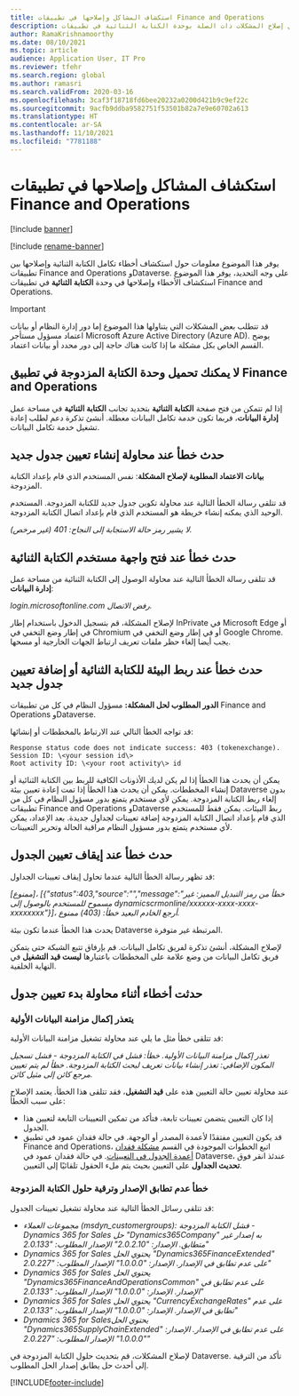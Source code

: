 ```yaml
---
title: استكشاف المشاكل وإصلاحها في تطبيقات Finance and Operations
description: يوفر هذا الموضوع استكشاف الأخطاء وإصلاحها الذي يمكن أن يساعدك في إصلاح المشكلات ذات الصلة بوحدة الكتابة الثنائية في تطبيقات Finance and Operations.
author: RamaKrishnamoorthy
ms.date: 08/10/2021
ms.topic: article
audience: Application User, IT Pro
ms.reviewer: tfehr
ms.search.region: global
ms.author: ramasri
ms.search.validFrom: 2020-03-16
ms.openlocfilehash: 3caf3f18718fd6bee20232a0200d421b9c9ef22c
ms.sourcegitcommit: 9acfb9ddba9582751f53501b82a7e9e60702a613
ms.translationtype: HT
ms.contentlocale: ar-SA
ms.lasthandoff: 11/10/2021
ms.locfileid: "7781188"
---
```

# <a name="troubleshoot-dual-write-issues-in-finance-and-operations-apps"></a>استكشاف المشاكل وإصلاحها في تطبيقات Finance and Operations

[!include [banner](../../includes/banner.md)]

[!include [rename-banner](~/includes/cc-data-platform-banner.md)]

يوفر هذا الموضوع معلومات حول استكشاف أخطاء تكامل الكتابة الثنائية وإصلاحها بين تطبيقات Finance and Operations وDataverse. على وجه التحديد، يوفر هذا الموضوع استكشاف الأخطاء وإصلاحها في وحدة **الكتابة الثنائية** في تطبيقات Finance and Operations.

> [!IMPORTANT]
> قد تتطلب بعض المشكلات التي يتناولها هذا الموضوع إما دور إدارة النظام أو بيانات اعتماد مسؤول مستأجر  Microsoft Azure Active Directory (Azure AD). يوضح القسم الخاص بكل مشكلة ما إذا كانت هناك حاجة إلى دور محدد أو بيانات اعتماد.

## <a name="you-cant-load-the-dual-write-module-in-a-finance-and-operations-app"></a>لا يمكنك تحميل وحدة الكتابة المزدوجة في تطبيق Finance and Operations

إذا لم تتمكن من فتح صفحة **الكتابة الثنائية** بتحديد تجانب **الكتابة الثنائية** في مساحة عمل **إدارة البيانات**، فربما تكون خدمة تكامل البيانات معطلة. أنشئ تذكرة دعم لطلب إعادة تشغيل خدمة تكامل البيانات.

## <a name="error-when-you-try-to-create-a-new-table-map"></a>حدث خطأ عند محاولة إنشاء تعيين جدول جديد

**بيانات الاعتماد المطلوبة لإصلاح المشكلة**: نفس المستخدم الذي قام بإعداد الكتابة المزدوجة.

قد تتلقى رسالة الخطأ التالية عند محاولة تكوين جدول جديد للكتابة المزدوجة. المستخدم الوحيد الذي يمكنه إنشاء خريطة هو المستخدم الذي قام بإعداد اتصال الكتابة المزدوجة.

*لا يشير رمز حالة الاستجابة إلى النجاح: 401 (غير مرخص).*

## <a name="error-when-you-open-the-dual-write-user-interface"></a>حدث خطأ عند فتح واجهة مستخدم الكتابة الثنائية

قد تتلقى رسالة الخطأ التالية عند محاولة الوصول إلى الكتابة الثنائية من مساحة عمل **إدارة البيانات**:

*login.microsoftonline.com رفض الاتصال.*

لإصلاح المشكلة، قم بتسجيل الدخول باستخدام إطار InPrivate في Microsoft Edge أو في إطار وضع التخفي في Chromium أو في إطار وضع التخفي في Google Chrome. يجب أيضا إلغاء حظر ملفات تعريف ارتباط الجهات الخارجية أو مسحها.

## <a name="error-when-you-link-the-environment-for-dual-write-or-add-a-new-table-mapping"></a>حدث خطأ عند ربط البيئة للكتابة الثنائية أو إضافة تعيين جدول جديد

**الدور المطلوب لحل المشكلة:** مسؤول النظام في كل من تطبيقات Finance and Operations وDataverse.

قد تواجه الخطأ التالي عند الارتباط بالمخططات أو إنشائها:

```dos
Response status code does not indicate success: 403 (tokenexchange).
Session ID: \<your session id\>
Root activity ID: \<your root activity\> id
```

يمكن أن يحدث هذا الخطأ إذا لم يكن لديك الأذونات الكافية للربط بين الكتابة الثنائية أو إنشاء المخططات. يمكن أن يحدث هذا الخطأ إذا تمت إعادة تعيين بيئة Dataverse بدون إلغاء ربط الكتابة المزدوجة. يمكن لأي مستخدم يتمتع بدور مسؤول النظام في كل من تطبيقات Finance and Operations وDataverse ربط البيئات. يمكن فقط للمستخدم الذي قام بإعداد اتصال الكتابة المزدوجة إضافة تعيينات لجداول جديدة. بعد الإعداد، يمكن لأي مستخدم يتمتع بدور مسؤول النظام مراقبة الحالة وتحرير التعيينات.

## <a name="error-when-you-stop-the-table-mapping"></a>حدث خطأ عند إيقاف تعيين الجدول

قد تظهر رسالة الخطأ التالية عندما تحاول إيقاف تعيينات الجداول:

*\[ممنوع\]، \[{"status":403,"source":"","message":"خطأ من رمز التبديل المميز: غير مسموح للمستخدم بالوصول إلى dynamicscrmonline/xxxxxx-xxxx-xxxx-xxxxxxxx"}\]، أرجع الخادم البعيد خطأ: (403) ممنوع.*

يحدث هذا الخطأ عندما تكون بيئة Dataverse المرتبطة غير متوفرة.

لإصلاح المشكلة، أنشئ تذكرة لفريق تكامل البيانات. قم بإرفاق تتبع الشبكة حتى يتمكن فريق تكامل البيانات من وضع علامة على المخططات باعتبارها **ليست قيد التشغيل** في النهاية الخلفية.

## <a name="errors-while-trying-to-start-a-table-mapping"></a>حدثت أخطاء أثناء محاولة بدء تعيين جدول

### <a name="unable-to-complete-initial-data-sync"></a>يتعذر إكمال مزامنة البيانات الأولية

قد تتلقى خطأ مثل ما يلي عند محاولة تشغيل مزامنة البيانات الأولية:

*تعذر إكمال مزامنة البيانات الأولية. خطأ: فشل في الكتابة المزدوجة - فشل تسجيل المكون الإضافي: تعذر إنشاء بيانات تعريف لبحث الكتابة المزدوجة. خطأ لم يتم تعيين مرجع كائن إلى مثيل كائن.*

عند محاولة تعيين حالة التعيين هذه على **قيد التشغيل**، فقد تتلقى هذا الخطأ. يعتمد الإصلاح على سبب الخطأ:

+ إذا كان التعيين يتضمن تعيينات تابعة، فتأكد من تمكين التعيينات التابعة لتعيين هذا الجدول.
+ قد يكون التعيين مفتقدًا لأعمدة المصدر أو الوجهة. في حالة فقدان عمود في تطبيق Finance and Operations، اتبع الخطوات الموجودة في القسم [مشكلة فقدان أعمدة الجدول في التعيينات](dual-write-troubleshooting-finops-upgrades.md#missing-table-columns-issue-on-maps). في حالة فقدان عمود في Dataverse، عندئذ انقر فوق **تحديث الجداول** على التعيين بحيث يتم ملء الحقول تلقائيًا إلى التعيين.

### <a name="version-mismatch-error-and-upgrading-dual-write-solutions"></a>خطأ عدم تطابق الإصدار وترقية حلول الكتابة المزدوجة

قد تتلقى رسائل الخطأ التالية عند محاولة تشغيل تعيينات الجدول:

+ *مجموعات العملاء (msdyn_customergroups): فشل الكتابة المزدوجة - Dynamics 365 for Sales حل "Dynamics365Company" به إصدار غير متطابق. الإصدار: "2.0.2.10" الإصدار المطلوب: "2.0.133"*
+ *Dynamics 365 for Sales يحتوي الحل "Dynamics365FinanceExtended" على عدم تطابق في الإصدار. الإصدار: "1.0.0.0" الإصدار المطلوب: "2.0.227"*
+ *Dynamics 365 for Sales يحتوي الحل "Dynamics365FinanceAndOperationsCommon" على عدم تطابق في الإصدار. الإصدار: "1.0.0.0" الإصدار المطلوب: "2.0.133"*
+ *Dynamics 365 for Sales يحتوي الحل "CurrencyExchangeRates" على عدم تطابق في الإصدار. الإصدار: "1.0.0.0" الإصدار المطلوب: "2.0.133"*
+ *Dynamics 365 for Salesيحتوي الحل "Dynamics365SupplyChainExtended" على عدم تطابق في الإصدار. الإصدار: "1.0.0.0" الإصدار المطلوب: "2.0.227"*

لإصلاح المشكلات، قم بتحديث حلول الكتابة المزدوجة في Dataverse. تأكد من الترقية إلى أحدث حل يطابق إصدار الحل المطلوب.

[!INCLUDE[footer-include](../../../../includes/footer-banner.md)]
